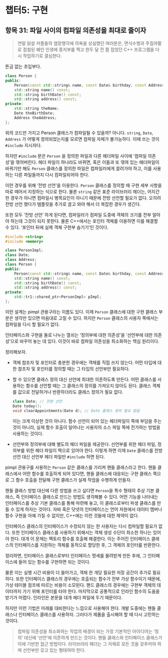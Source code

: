 # 챕터5: 구현

## 항목 31: 파일 사이의 컴파일 의존성을 최대로 줄이자

> 연말 닭살 커플들의 염장행각에 의욕을 상실했던 여러분은, 면식수행과 주침야활로 점철된 폐인 인생에 종지부를 찍고 한두 달 전 쯤 접었던 C++ 프로그램을 다시 작업하기로 결심한다.

뜬금 없는 초입부다.

```cpp
class Person {
public:
	Person(const std::string& name, const Date& birthday, const Address& addr);
	std::string name() const;
	std::string birthDate() const;
	std::string address() const;
private:
	std::string theName;
	Date theBirthDate;
	Address theAddress;
};
```

위의 코드만 가지고 Person 클래스가 컴파일될 수 있을까? 아니다. `string`, `Date`, `Address` 가 어떻게 정의되었는지를 모르면 컴파일 자체가 불가능하다. 이때 쓰는 것이 `#include` 지시자다.

하지만 `#include` 문은 `Person` 을 정의한 파일과 다른 헤더파일 사이에 ‘컴파일 의존성’을 엮어버린다. 헤더 파일이 하나라도 바뀌면, 혹은 이들과 또 엮여 있는 헤더파일이 바뀌기만 해도 `Person` 클래스를 정의한 파일은 컴파일러에게 끌려가야 하고, 이를 사용하는 다른 파일들까지 다시 컴파일되어야 한다.

이런 경우를 위해 ‘전방 선언’을 이용한다. `Person` 클래스를 정의할 때 구현 세부 사항을 따로 떼어서 지정하는 식으로 한다. 물론 `string` 같은 표준 라이브러리 헤더는, 어지간한 경우가 아니면 컴파일시 병목요인이 아니기 때문에 전방 선언할 필요가 없다. 오히려 전방 선언 했다가 템플릿을 추가로 끌고 와야 해서 더 복잡한 경우가 생긴다.

또한 모두 ‘전방 선언’ 하게 된다면, 컴파일러가 컴파일 도중에 객체의 크기를 전부 알아야 하는데 그것이 되지 못한다. 물론 C++에서는 포인터 객체를 이용하면 이를 해결할 수 있다. ‘포인터 뒤에 실제 객체 구현부 숨기기’인 것이다.

```cpp
#include <string>
#include <memory>

class PersonImpl;
class Date;
class Address;
class Person {
public:
	Person(const std::string& name, const Date& birthday, const Address& addr);
	std::string name() const;
	std::string birthDate() const;
	std::string address() const;
private:
	std::tr1::shared_ptr<PersonImpl> pImpl;
};
```

이런 설계는 pimpl 관용구라는 이름도 있다. 이제 `Person` 클래스에 대한 구현 클래스 부분은 생각만 있으면 마음대로 고칠 수 있다. 하지만 `Person` 클래스의 사용자 쪽에서는 컴파일을 다시 할 필요가 없다.

인터페이스와 구현을 둘로 나누는 열쇠는 ‘정의부에 대한 의존성’을 ‘선언부에 대한 의존성’으로 바꾸어 놓는 데 있다. 이것이 바로 컴파일 의존성을 최소화하는 핵심 원리이다.

정리해보자.

- 객체 참조자 및 포인터로 충분한 경우에는 객체를 직접 쓰지 않는다. 어떤 타입에 대한 참조자 및 포인터를 정의할 때는 그 타입의 선언부만 필요하다.
- 할 수 있으면 클래스 정의 대신 선언에 최대한 의존하도록 만든다. 어떤 클래스를 사용하는 함수를 선언할 때는 그 클래스의 정의를 가져오지 않아도 된다. 클래스 객체를 값으로 전달하거나 반환하더라도 클래스 정의가 필요 없다.
    
    ```cpp
    class Date; // 전방 선언
    Date today();
    void clearAppointments(Date d); // Date 클래스 정의 필요 없음
    ```
    
    이는 크게 이상한 것이 아니다. 함수 선언이 되어 있는 헤더파일이 쪽에 부담을 주는 것이 아니라, 실제 함수 호출이 일어나는 사용자의 소스 파일 쪽에 전가하는 방법을 사용하는 것이다.
    
- 선언부와 정의부에 대해 별도의 헤더 파일을 제공한다. 선언부를 위한 헤더 파일, 정의부를 위한 헤더 파일이 짝으로 있어야 한다. 이렇게 하면 이제 `Date` 클래스를 전방 선언 대신 선언부 헤더 파일만 `#include` 하면 된다.

pimpl 관용구를 사용하는 `Person` 같은 클래스를 가리켜 핸들 클래스라고 한다. 핸들 클래스에서 어떤 함수를 호출하게 되어 있다면, 핸들 클래스에 대응되는 구현 클래스 쪽으로 그 함수 호출을 전달해 구현 클래스가 실제 작업을 수행하게 만들자.

핸들 클래스 방법 대신에 다른 방법을 쓰고 싶다면 `Person`을 특수 형태의 추상 기본 클래스, 즉 인터페이스 클래스로 만드는 방법도 생각해볼 수 있다. 어떤 기능을 나타내는 인터페이스를 추상 기본 클래스를 통해 마련해 놓고, 이 클래스로부터 파생 클래스를 만들 수 있게 하자는 것이다. 자바 혹은 닷넷의 인터페이스는 언어 차원에서 데이터 멤버나 함수 구현을 아예 가질 수 없지만, C++에는 이런 것들에 대한 제약이 없다.

인터페이스 클래스의 인터페이스가 수정되지 않는 한 사용자는 다시 컴파일할 필요가 없다. 또한  인터페이스 클래스를 사용하기 위해서는 객체 생성 수단이 최소한 하나는 있어야 한다. 대개 이 문제는 팩토리 함수를 호출해 해결한다. 이는 주어진 인터페이스 클래스의 인터페이스를 지원하는 객체를 동적으로 할당한 후, 그 객체의 포인터를 반환한다.

정리하면, 인터페이스 클래스로부터 인터페이스 명세를 물려받게 만든 후에, 그 인터페이스에 들어 있는 함수를 구현하면 되는 것이다.

물론 이는 실행 시간 비용이 더 들어가고, 객체 한 개당 필요한 저장 공간이 추가로 필요하다. 또한 인터페이스 클래스의 경우에는 호출되는 함수가 전부 가상 함수이기 때문에, 가상 테이블 점프에 따르는 비용이 소모된다. 핸드 클래스의 경우에는 구현부 객체의 데이터까지 가기 위해 포인터를 타야 한다. 마지막으로 공통적으로 인라인 함수의 도움을 받기가 어렵다. 인라인은 본문을 대개 헤더 파일에 두기 때문이다.

하지만 이런 기법은 미래를 대비한다는 느낌으로 사용해야 한다. 개발 도중에는 핸들 클래스나 인터페이스 클래스를 사용하자. 그러다가 제품을 출시해야 할 때 다시 고민하는 것이다.

> 컴파일 의존성을 최소화하는 작업의 배경이 되는 가장 기본적인 아이디어는 ‘정의’ 대신에 ‘선언’에 의존하게 만드는 것이다. 핸들 클래스와 인터페이스 클래스가 이에 기반한 접근 방법이다.
라이브러리 헤더는 그 자체로 모든 것을 갖추어야 하며 선언부만 갖고 있는 형태여야 한다.